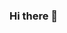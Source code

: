 ### Hi there 👋

<!--
**zennox1337/zennox1337** is a ✨ _special_ ✨ repository because its `README.md` (this file) appears on your GitHub profile.
- 😄 я абоба
-->
